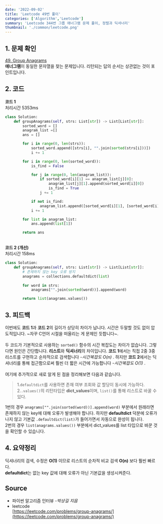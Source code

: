 ```yaml
---
date: '2022-09-02'
title: 'Leetcode 49번 풀이'
categories: ['Algorithm','Leetcode']
summary: 'Leetcode 344번 그룹 애너그램 문제 풀이, 정렬과 딕셔너리'
thumbnail: './common/leetcode.png'
---
```

## 1. 문제 확인

[49. Group Anagrams](https://leetcode.com/problems/group-anagrams/)
\
**애너그램**이 동일한 문자열을 찾는 문제입니다. 리턴되는 답의 순서는 상관없는 것이 포인트입니다.

## 2. 코드

**코드 1**  
처리시간 5353ms
```py
class Solution:
    def groupAnagrams(self, strs: List[str]) -> List[List[str]]:
        sorted_word = []
        anagram_list =[]
        ans = []

        for i in range(0, len(strs)):
            sorted_word.append([strs[i], "".join(sorted(strs[i]))])
            i += 1

        for i in range(0, len(sorted_word)):
            is_find = False

            for j in range(0, len(anagram_list)):
                if sorted_word[i][1] == anagram_list[j][0]:
                    anagram_list[j][1].append(sorted_word[i][0])
                    is_find = True
                j += 1

            if not is_find:
                anagram_list.append([sorted_word[i][1], [sorted_word[i][0]]])
            i += 1

        for list in anagram_list:
            ans.append(list[1])

        return ans
```
\
**코드 2 (개선)**  
처리시간 158ms
```py
class Solution:
    def groupAnagrams(self, strs: List[str]) -> List[List[str]]:
        # 존재하지 않는 key 오류 방지
        anagrams = collections.defaultdict(list)
        
        for word in strs:
            anagrams["".join(sorted(word))].append(word)

        return list(anagrams.values())
```

## 3. 피드백

이번에도 **코드 1**과 **코드 2**의 길이가 상당히 차이가 납니다. 시간은 두말할 것도 없이 압도적입니다. ~자꾸 C언어 시절을 떠올리는 게 문제인 듯합니다~.  
\
두 코드가 기본적으로 사용하는 `sorted()` 함수의 시간 복잡도는 차이가 없습니다. 그렇다면 원인은 간단합니다. **리스트**와 **딕셔너리**의 차이입니다. **코드 1**에서는 직접 2중 3중 리스트를 구현하고 순차적으로 검색합니다 -*시간복잡도 O(n)* . 하지만 **코드 2**에서는  딕셔너리를 통해 접근함으로써 훨씬 더 짧은 시간에 가능합니다 -*시간복잡도 O(1)* .  
\
여기에 추가적으로 새로 알게 된 점을 정리해보면 다음과 같습니다.   
>1.`defaultdict`를 사용하면 존재 여부 조회와 값 할당이 동시에 가능하다.  
>2.`.values()`의 리턴타입은 **dict_values**이며, `list()`를 통해 리스트로 바꿀 수 있다.  

1번의 경우 `anagrams["".join(sorted(word))].append(word)` 부분에서 원래라면 존재하지 않는 key에 대해 오류가 발생해야 합니다. 하지만 **defaultdict** 덕분에 오류가 나지 않고 기본값 `.defaultdict(list)`가 들어가면서 자동으로 완성이 됩니다.  
2번의 경우 `list(anagrams.values())` 부분에서 dict_values를 list 타입으로 바꾼 것을 확인할 수 있습니다.

## 4. 요약정리

딕셔너리의 검색, 수정은 **O(1)** 이므로 리스트의 순차적 비교 검색 **O(n)** 보다 훨씬 빠르다.  
**defaultdict**는 없는 key 값에 대해 오류가 아닌 기본값을 생성시켜준다.


## Source

- 파이썬 알고리즘 인터뷰 *-박상길 지음*
- leetcode  
  [https://leetcode.com/problems/group-anagrams/](https://leetcode.com/problems/group-anagrams/)